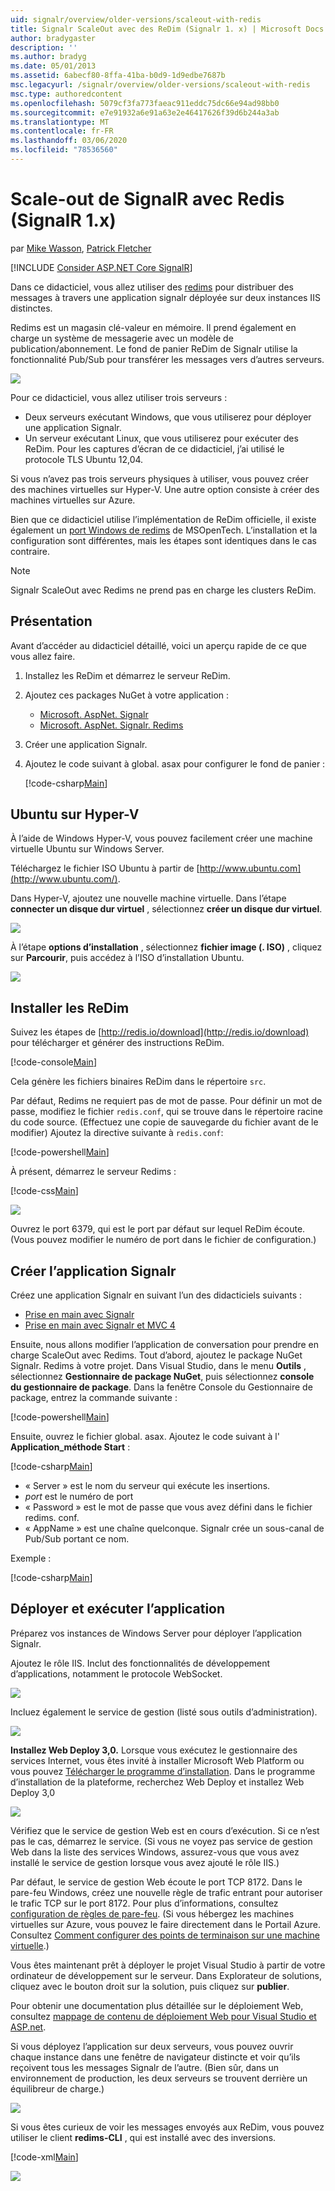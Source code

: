 ```yaml
---
uid: signalr/overview/older-versions/scaleout-with-redis
title: Signalr ScaleOut avec des ReDim (Signalr 1. x) | Microsoft Docs
author: bradygaster
description: ''
ms.author: bradyg
ms.date: 05/01/2013
ms.assetid: 6abecf80-8ffa-41ba-b0d9-1d9edbe7687b
msc.legacyurl: /signalr/overview/older-versions/scaleout-with-redis
msc.type: authoredcontent
ms.openlocfilehash: 5079cf3fa773faeac911eddc75dc66e94ad98bb0
ms.sourcegitcommit: e7e91932a6e91a63e2e46417626f39d6b244a3ab
ms.translationtype: MT
ms.contentlocale: fr-FR
ms.lasthandoff: 03/06/2020
ms.locfileid: "78536560"
---
```

# <a name="signalr-scaleout-with-redis-signalr-1x"></a>Scale-out de SignalR avec Redis (SignalR 1.x)

par [Mike Wasson](https://github.com/MikeWasson), [Patrick Fletcher](https://github.com/pfletcher)

[!INCLUDE [Consider ASP.NET Core SignalR](~/includes/signalr/signalr-version-disambiguation.md)]

Dans ce didacticiel, vous allez utiliser des [redims](http://redis.io/) pour distribuer des messages à travers une application signalr déployée sur deux instances IIS distinctes.

Redims est un magasin clé-valeur en mémoire. Il prend également en charge un système de messagerie avec un modèle de publication/abonnement. Le fond de panier ReDim de Signalr utilise la fonctionnalité Pub/Sub pour transférer les messages vers d’autres serveurs.

![](scaleout-with-redis/_static/image1.png)

Pour ce didacticiel, vous allez utiliser trois serveurs :

- Deux serveurs exécutant Windows, que vous utiliserez pour déployer une application Signalr.
- Un serveur exécutant Linux, que vous utiliserez pour exécuter des ReDim. Pour les captures d’écran de ce didacticiel, j’ai utilisé le protocole TLS Ubuntu 12,04.

Si vous n’avez pas trois serveurs physiques à utiliser, vous pouvez créer des machines virtuelles sur Hyper-V. Une autre option consiste à créer des machines virtuelles sur Azure.

Bien que ce didacticiel utilise l’implémentation de ReDim officielle, il existe également un [port Windows de redims](https://github.com/MSOpenTech/redis) de MSOpenTech. L’installation et la configuration sont différentes, mais les étapes sont identiques dans le cas contraire.

> [!NOTE] 
> 
> Signalr ScaleOut avec Redims ne prend pas en charge les clusters ReDim.

## <a name="overview"></a>Présentation

Avant d’accéder au didacticiel détaillé, voici un aperçu rapide de ce que vous allez faire.

1. Installez les ReDim et démarrez le serveur ReDim.
2. Ajoutez ces packages NuGet à votre application : 

    - [Microsoft. AspNet. Signalr](http://nuget.org/packages/Microsoft.AspNet.SignalR)
    - [Microsoft. AspNet. Signalr. Redims](http://nuget.org/packages/Microsoft.AspNet.SignalR.Redis)
3. Créer une application Signalr.
4. Ajoutez le code suivant à global. asax pour configurer le fond de panier : 

    [!code-csharp[Main](scaleout-with-redis/samples/sample1.cs)]

## <a name="ubuntu-on-hyper-v"></a>Ubuntu sur Hyper-V

À l’aide de Windows Hyper-V, vous pouvez facilement créer une machine virtuelle Ubuntu sur Windows Server.

Téléchargez le fichier ISO Ubuntu à partir de [http://www.ubuntu.com](http://www.ubuntu.com/).

Dans Hyper-V, ajoutez une nouvelle machine virtuelle. Dans l’étape **connecter un disque dur virtuel** , sélectionnez **créer un disque dur virtuel**.

![](scaleout-with-redis/_static/image2.png)

À l’étape **options d’installation** , sélectionnez **fichier image (. ISO)** , cliquez sur **Parcourir**, puis accédez à l’ISO d’installation Ubuntu.

![](scaleout-with-redis/_static/image3.png)

## <a name="install-redis"></a>Installer les ReDim

Suivez les étapes de [http://redis.io/download](http://redis.io/download) pour télécharger et générer des instructions ReDim.

[!code-console[Main](scaleout-with-redis/samples/sample2.cmd)]

Cela génère les fichiers binaires ReDim dans le répertoire `src`.

Par défaut, Redims ne requiert pas de mot de passe. Pour définir un mot de passe, modifiez le fichier `redis.conf`, qui se trouve dans le répertoire racine du code source. (Effectuez une copie de sauvegarde du fichier avant de le modifier) Ajoutez la directive suivante à `redis.conf`:

[!code-powershell[Main](scaleout-with-redis/samples/sample3.ps1)]

À présent, démarrez le serveur Redims :

[!code-css[Main](scaleout-with-redis/samples/sample4.css)]

![](scaleout-with-redis/_static/image4.png)

Ouvrez le port 6379, qui est le port par défaut sur lequel ReDim écoute. (Vous pouvez modifier le numéro de port dans le fichier de configuration.)

## <a name="create-the-signalr-application"></a>Créer l’application Signalr

Créez une application Signalr en suivant l’un des didacticiels suivants :

- [Prise en main avec Signalr](../getting-started/tutorial-getting-started-with-signalr.md)
- [Prise en main avec Signalr et MVC 4](tutorial-getting-started-with-signalr-and-mvc-4.md)

Ensuite, nous allons modifier l’application de conversation pour prendre en charge ScaleOut avec Redims. Tout d’abord, ajoutez le package NuGet Signalr. Redims à votre projet. Dans Visual Studio, dans le menu **Outils** , sélectionnez **Gestionnaire de package NuGet**, puis sélectionnez **console du gestionnaire de package**. Dans la fenêtre Console du Gestionnaire de package, entrez la commande suivante :

[!code-powershell[Main](scaleout-with-redis/samples/sample5.ps1)]

Ensuite, ouvrez le fichier global. asax. Ajoutez le code suivant à l' **Application\_méthode Start** :

[!code-csharp[Main](scaleout-with-redis/samples/sample6.cs)]

- « Server » est le nom du serveur qui exécute les insertions.
- *port* est le numéro de port
- « Password » est le mot de passe que vous avez défini dans le fichier redims. conf.
- « AppName » est une chaîne quelconque. Signalr crée un sous-canal de Pub/Sub portant ce nom.

Exemple :

[!code-csharp[Main](scaleout-with-redis/samples/sample7.cs)]

## <a name="deploy-and-run-the-application"></a>Déployer et exécuter l’application

Préparez vos instances de Windows Server pour déployer l’application Signalr.

Ajoutez le rôle IIS. Inclut des fonctionnalités de développement d’applications, notamment le protocole WebSocket.

![](scaleout-with-redis/_static/image5.png)

Incluez également le service de gestion (listé sous outils d’administration).

![](scaleout-with-redis/_static/image6.png)

**Installez Web Deploy 3,0.** Lorsque vous exécutez le gestionnaire des services Internet, vous êtes invité à installer Microsoft Web Platform ou vous pouvez [Télécharger le programme d’installation](https://go.microsoft.com/fwlink/?LinkId=255386). Dans le programme d’installation de la plateforme, recherchez Web Deploy et installez Web Deploy 3,0

![](scaleout-with-redis/_static/image7.png)

Vérifiez que le service de gestion Web est en cours d’exécution. Si ce n’est pas le cas, démarrez le service. (Si vous ne voyez pas service de gestion Web dans la liste des services Windows, assurez-vous que vous avez installé le service de gestion lorsque vous avez ajouté le rôle IIS.)

Par défaut, le service de gestion Web écoute le port TCP 8172. Dans le pare-feu Windows, créez une nouvelle règle de trafic entrant pour autoriser le trafic TCP sur le port 8172. Pour plus d’informations, consultez [configuration de règles de pare-feu](https://technet.microsoft.com/library/dd448559(WS.10).aspx). (Si vous hébergez les machines virtuelles sur Azure, vous pouvez le faire directement dans le Portail Azure. Consultez [Comment configurer des points de terminaison sur une machine virtuelle](https://azure.microsoft.com/documentation/articles/virtual-machines-set-up-endpoints/).)

Vous êtes maintenant prêt à déployer le projet Visual Studio à partir de votre ordinateur de développement sur le serveur. Dans Explorateur de solutions, cliquez avec le bouton droit sur la solution, puis cliquez sur **publier**.

Pour obtenir une documentation plus détaillée sur le déploiement Web, consultez [mappage de contenu de déploiement Web pour Visual Studio et ASP.net](../../../whitepapers/aspnet-web-deployment-content-map.md).

Si vous déployez l’application sur deux serveurs, vous pouvez ouvrir chaque instance dans une fenêtre de navigateur distincte et voir qu’ils reçoivent tous les messages Signalr de l’autre. (Bien sûr, dans un environnement de production, les deux serveurs se trouvent derrière un équilibreur de charge.)

![](scaleout-with-redis/_static/image8.png)

Si vous êtes curieux de voir les messages envoyés aux ReDim, vous pouvez utiliser le client **redims-CLI** , qui est installé avec des inversions.

[!code-xml[Main](scaleout-with-redis/samples/sample8.xml)]

![](scaleout-with-redis/_static/image9.png)
